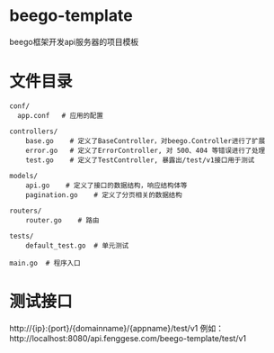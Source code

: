 # beego-template
beego框架开发api服务器的项目模板

# 文件目录
```
conf/
  app.conf   # 应用的配置

controllers/
    base.go    # 定义了BaseController，对beego.Controller进行了扩展
    error.go   # 定义了ErrorController, 对 500、404 等错误进行了处理
    test.go    # 定义了TestController, 暴露出/test/v1接口用于测试

models/
    api.go    # 定义了接口的数据结构，响应结构体等
    pagination.go    # 定义了分页相关的数据结构

routers/
    router.go    # 路由

tests/
    default_test.go  # 单元测试

main.go  # 程序入口
```


# 测试接口
http://{ip}:{port}/{domainname}/{appname}/test/v1
例如：http://localhost:8080/api.fenggese.com/beego-template/test/v1
